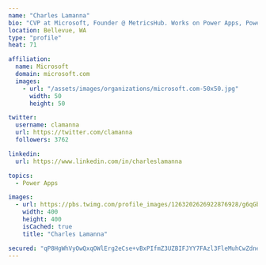 ```yaml
---
name: "Charles Lamanna"
bio: "CVP at Microsoft, Founder @ MetricsHub. Works on Power Apps, Power Automate, Power Virtual Agent, Common Data Service and Dynamics 365."
location: Bellevue, WA
type: "profile"
heat: 71

affiliation:
  name: Microsoft
  domain: microsoft.com
  images:
    - url: "/assets/images/organizations/microsoft.com-50x50.jpg"
      width: 50
      height: 50

twitter:
  username: clamanna
  url: https://twitter.com/clamanna
  followers: 3762

linkedin:
  url: https://www.linkedin.com/in/charleslamanna

topics:
  - Power Apps

images:
  - url: https://pbs.twimg.com/profile_images/1263202626922876928/g6qGbHZ-_400x400.jpg
    width: 400
    height: 400
    isCached: true
    title: "Charles Lamanna"

secured: "qP8HgWhVyOwQxqOWlErg2eCse+vBxPIfmZ3UZBIFJYY7FAzl3FleMuhCwZdner05z9neYX/8nAUcnE9I/LSCiFlgHsvLPlN8un5SKqo1AePRGsL9Co1tW+D6G2scB+BJJkJ2/PW6Vs/f7itSSWjWBdgKJebgmb8gMxVxhRCiAZjZRfLBCcso1Im6WyqEGl7FI5sjaKtWgGmY+KBdl+i9bx0ILcN7L37Z2NpNRKasLnRxoxAtFW/sI8vRBdb7m2sQmtpvN7GpSvzDFHTuq9QtcDj2XMx3luJRlkG6w++7JlrANOBpIwTvfHlm9IfxSJSny/DHSrdUMqXkBxycsp2ikT3P0Sb3UHY+y4J+T72VxJtdpHeb6fR6yDZ9XsGU/wV5sa+NLy+v1BMpPpqLQlOzi4vmw97WCR0Gp6gi88A9g0M=;x2z8tVZWBtDuAHritK/l8Q=="
---
```


